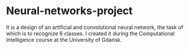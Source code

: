 # Neural-networks-project  
It is a design of an artificial and convolutional neural network, the task of which is to recognize 6 classes. I created it during the Computational Intelligence course at the University of Gdańsk.
